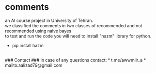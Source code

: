 # comments
an AI course project in University of Tehran.<br>
we classified the comments in two classes of recommended and not recommended using naive bayes<br>
to test and run the code you will need to install "hazm" library for python.
<br>
 * pip install hazm
<br>
### Contact ###
in case of any questions contact:
* t.me/awwmiir_a
* mailto:aalizad79@gmail.com
